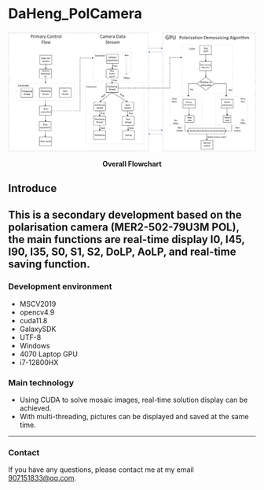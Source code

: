 # DaHeng_PolCamera
![MyPicture](https://raw.githubusercontent.com/Gutsfig/DaHeng_PolCamera/main/img/xiangji.jpg)
<div style="text-align: center; font-weight: bold;">Overall Flowchart</div>

## Introduce
This is a secondary development based on the polarisation camera (MER2-502-79U3M POL), the main functions are real-time display I0, I45, I90, I35, S0, S1, S2, DoLP, AoLP, and real-time saving function.
---
### Development environment
* MSCV2019
* opencv4.9
* cuda11.8
* GalaxySDK
* UTF-8
* Windows
* 4070 Laptop GPU
* i7-12800HX
### Main technology
* Using CUDA to solve mosaic images, real-time solution display can be achieved.
* With multi-threading, pictures can be displayed and saved at the same time.
---
### Contact
If you have any questions, please contact me at my email 907151833@qq.com.

